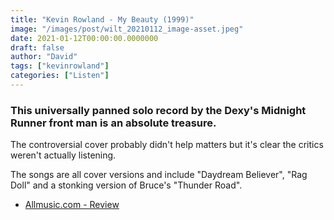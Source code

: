 ```yaml
---
title: "Kevin Rowland - My Beauty (1999)"
image: "/images/post/wilt_20210112_image-asset.jpeg"
date: 2021-01-12T00:00:00.0000000
draft: false
author: "David"
tags: ["kevinrowland"]
categories: ["Listen"]
---
```

### This universally panned solo record by the Dexy's Midnight Runner front man is an absolute treasure.

 The controversial cover probably didn't help matters but it's clear the critics weren't actually listening.

 The songs are all cover versions and include "Daydream Believer", "Rag Doll" and a stonking version of Bruce's "Thunder Road".

-  [Allmusic.com - Review](https://www.allmusic.com/album/my-beauty-mw0000369614)